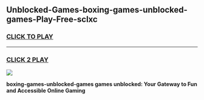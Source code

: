 
## Unblocked-Games-boxing-games-unblocked-games-Play-Free-sclxc
<h3>
<a href="https://premium76.site?title=boxing-games-unblocked-games&ref=09A">CLICK TO PLAY</a></h3>
<hr>

<h3>
<a href="https://premium76.site?title=boxing-games-unblocked-games&ref=09A">CLICK 2 PLAY</a>
  
</h3>

<a href="https://premium76.site?title=boxing-games-unblocked-games&ref=09A"><img src="https://clearcache.store/games.png"></a>


**boxing-games-unblocked-games games unblocked: Your Gateway to Fun and Accessible Online Gaming**
